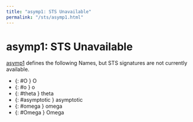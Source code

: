 ```yaml
---
title: "asymp1: STS Unavailable"
permalink: "/sts/asymp1.html"
---
```


# asymp1: STS Unavailable


[asymp1](/cd/asymp1)
defines the following Names, but STS signatures are not currently available.


 *  {: #O } O
 *  {: #o } o
 *  {: #theta } theta
 *  {: #asymptotic } asymptotic
 *  {: #omega } omega
 *  {: #Omega } Omega